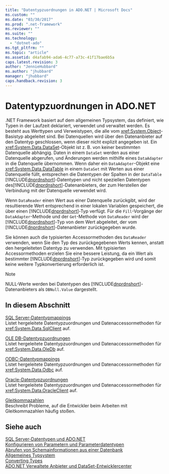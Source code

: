 ```yaml
---
title: "Datentypzuordnungen in ADO.NET | Microsoft Docs"
ms.custom: ""
ms.date: "03/30/2017"
ms.prod: ".net-framework"
ms.reviewer: ""
ms.suite: ""
ms.technology: 
  - "dotnet-ado"
ms.tgt_pltfrm: ""
ms.topic: "article"
ms.assetid: d4afab94-ada6-4c77-a73c-41f17bae6b5a
caps.latest.revision: 3
author: "JennieHubbard"
ms.author: "jhubbard"
manager: "jhubbard"
caps.handback.revision: 3
---
```

# Datentypzuordnungen in ADO.NET
.NET Framework basiert auf dem allgemeinen Typsystem, das definiert, wie Typen in der Laufzeit deklariert, verwendet und verwaltet werden.  Es besteht aus Werttypen und Verweistypen, die alle vom <xref:System.Object>\-Basistyp abgeleitet sind.  Bei Datenquellen wird über den Datenanbieter auf den Datentyp geschlossen, wenn dieser nicht explizit angegeben ist.  Ein <xref:System.Data.DataSet>\-Objekt ist z. B. von keiner bestimmten Datenquelle abhängig.  Daten in einem `DataSet` werden aus einer Datenquelle abgerufen, und Änderungen werden mithilfe eines `DataAdapter` in die Datenquelle übernommen.  Wenn daher ein `DataAdapter`\-Objekt eine <xref:System.Data.DataTable> in einem `DataSet` mit Werten aus einer Datenquelle füllt, entsprechen die Datentypen der Spalten in der `DataTable` [!INCLUDE[dnprdnshort](../../../../includes/dnprdnshort-md.md)]\-Datentypen und nicht speziellen Datentypen des[!INCLUDE[dnprdnshort](../../../../includes/dnprdnshort-md.md)]\-Datenanbieters, der zum Herstellen der Verbindung mit der Datenquelle verwendet wird.  
  
 Wenn `DataReader` einen Wert aus einer Datenquelle zurückgibt, wird der resultierende Wert entsprechend in einer lokalen Variablen gespeichert, die über einen [!INCLUDE[dnprdnshort](../../../../includes/dnprdnshort-md.md)]\-Typ verfügt. Für die `Fill`\-Vorgänge der `DataAdapter`\-Methode und der `Get`\-Methode von `DataReader` wird der [!INCLUDE[dnprdnshort](../../../../includes/dnprdnshort-md.md)]\-Typ von dem Wert abgeleitet, der vom [!INCLUDE[dnprdnshort](../../../../includes/dnprdnshort-md.md)]\-Datenanbieter zurückgegeben wurde.  
  
 Sie können auch die typisierten Accessormethoden des `DataReader` verwenden, wenn Sie den Typ des zurückgegebenen Werts kennen, anstatt den hergeleiteten Datentyp zu verwenden.  Mit typisierten Accessormethoden erzielen Sie eine bessere Leistung, da ein Wert als bestimmter [!INCLUDE[dnprdnshort](../../../../includes/dnprdnshort-md.md)]\-Typ zurückgegeben wird und somit keine weitere Typkonvertierung erforderlich ist.  
  
> [!NOTE]
>  NULL\-Werte werden bei Datentypen des [!INCLUDE[dnprdnshort](../../../../includes/dnprdnshort-md.md)]\-Datenanbieters als `DBNull.Value` dargestellt.  
  
## In diesem Abschnitt  
 [SQL Server\-Datentypmappings](../../../../docs/framework/data/adonet/sql-server-data-type-mappings.md)  
 Listet hergeleitete Datentypzuordnungen und Datenaccessormethoden für <xref:System.Data.SqlClient> auf.  
  
 [OLE DB\-Datentypzuordnungen](../../../../docs/framework/data/adonet/ole-db-data-type-mappings.md)  
 Listet hergeleitete Datentypzuordnungen und Datenaccessormethoden für <xref:System.Data.OleDb> auf.  
  
 [ODBC\-Datentypmappings](../../../../docs/framework/data/adonet/odbc-data-type-mappings.md)  
 Listet hergeleitete Datentypzuordnungen und Datenaccessormethoden für <xref:System.Data.Odbc> auf.  
  
 [Oracle\-Datentypzuordnungen](../../../../docs/framework/data/adonet/oracle-data-type-mappings.md)  
 Listet hergeleitete Datentypzuordnungen und Datenaccessormethoden für <xref:System.Data.OracleClient> auf.  
  
 [Gleitkommazahlen](../../../../docs/framework/data/adonet/floating-point-numbers.md)  
 Beschreibt Probleme, auf die Entwickler beim Arbeiten mit Gleitkommazahlen häufig stoßen.  
  
## Siehe auch  
 [SQL Server\-Datentypen und ADO.NET](../../../../docs/framework/data/adonet/sql/sql-server-data-types.md)   
 [Konfigurieren von Parametern und Parameterdatentypen](../../../../docs/framework/data/adonet/configuring-parameters-and-parameter-data-types.md)   
 [Abrufen von Schemainformationen aus einer Datenbank](../../../../docs/framework/data/adonet/retrieving-database-schema-information.md)   
 [Allgemeines Typsystem](../../../../docs/standard/base-types/common-type-system.md)   
 [Converting Types](http://msdn.microsoft.com/de-de/6038316e-bdaf-4f55-8006-407f591ce156)   
 [ADO.NET Verwaltete Anbieter und DataSet\-Entwicklercenter](http://go.microsoft.com/fwlink/?LinkId=217917)